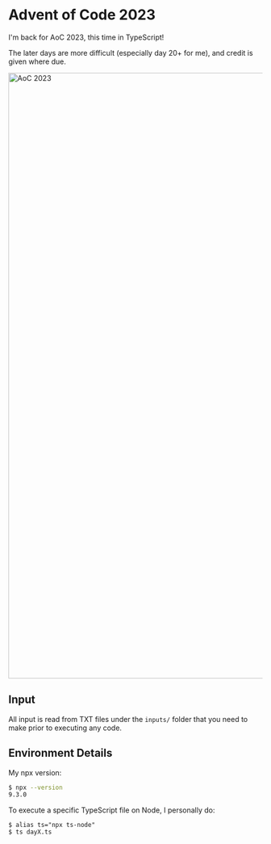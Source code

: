 # Advent of Code 2023

I'm back for AoC 2023, this time in TypeScript!

The later days are more difficult (especially day 20+ for me), and credit is given where due.

<img src="https://i.ibb.co/vs77rCr/finished.png" alt="AoC 2023" width="1200"/>

## Input
All input is read from TXT files under the `inputs/` folder that you need to make prior to executing any code.

## Environment Details

My npx version:
```bash
$ npx --version
9.3.0
```

To execute a specific TypeScript file on Node, I personally do:
```
$ alias ts="npx ts-node"
$ ts dayX.ts
```
